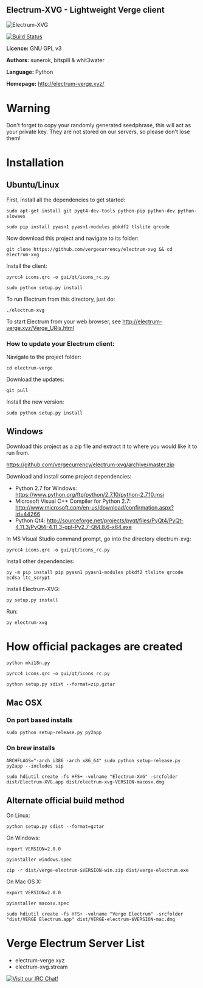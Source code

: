 Electrum-XVG - Lightweight Verge client
------------------------------------------------
![Electrum-XVG](https://raw.githubusercontent.com/vergecurrency/electrum-xvg/master/electrumlogo.png)

[![Build Status](https://travis-ci.org/vergecurrency/electrum-xvg.svg?branch=master)](https://travis-ci.org/vergecurrency/electrum-xvg)

**Licence:** GNU GPL v3

**Authors:** sunerok, bitspill & whit3water

**Language:** Python

**Homepage:** http://electrum-verge.xyz/



# Warning

Don't forget to copy your randomly generated seedphrase, this will act as your private key. They are not stored on our servers, so please don't lose them!



# Installation

## Ubuntu/Linux

First, install all the dependencies to get started:

```sudo apt-get install git pyqt4-dev-tools python-pip python-dev python-slowaes```

```sudo pip install pyasn1 pyasn1-modules pbkdf2 tlslite qrcode```

Now download this project and navigate to its folder:

```git clone https://github.com/vergecurrency/electrum-xvg && cd electrum-xvg```

Install the client:

```pyrcc4 icons.qrc -o gui/qt/icons_rc.py```

```sudo python setup.py install```

To run Electrum from this directory, just do:

```./electrum-xvg```

To start Electrum from your web browser, see
http://electrum-verge.xyz/Verge_URIs.html

### How to update your Electrum client:

Navigate to the project folder:

```cd electrum-verge```

Download the updates:

```git pull```

Install the new version:

```sudo python setup.py install```



## Windows

Download this project as a zip file and extract it to where you would like it to run from. 

https://github.com/vergecurrency/electrum-xvg/archive/master.zip

Download and install some project dependencies:
- Python 2.7 for Windows: https://www.python.org/ftp/python/2.7.10/python-2.7.10.msi
- Microsoft Visual C++ Compiler for Python 2.7: http://www.microsoft.com/en-us/download/confirmation.aspx?id=44266
- Python Qt4: http://sourceforge.net/projects/pyqt/files/PyQt4/PyQt-4.11.3/PyQt4-4.11.3-gpl-Py2.7-Qt4.8.6-x64.exe

In MS Visual Studio command prompt, go into the directory electrum-xvg:

```pyrcc4 icons.qrc -o gui/qt/icons_rc.py```

Install other dependencies:

```py -m pip install pip pyasn1 pyasn1-modules pbkdf2 tlslite qrcode ecdsa ltc_scrypt```

Install Electrum-XVG:

```py setup.py install```

Run:

```py electrum-xvg```



# How official packages are created

```python mki18n.py```

```pyrcc4 icons.qrc -o gui/qt/icons_rc.py```

```python setup.py sdist --format=zip,gztar```



## Mac OSX

### On port based installs

```sudo python setup-release.py py2app```

### On brew installs

```ARCHFLAGS="-arch i386 -arch x86_64" sudo python setup-release.py py2app --includes sip```

```sudo hdiutil create -fs HFS+ -volname "Electrum-XVG" -srcfolder dist/Electrum-XVG.app dist/electrum-xvg-VERSION-macosx.dmg```



## Alternate official build method

On Linux:

```python setup.py sdist --format=gztar```

On Windows:

```export VERSION=2.0.0```

```pyinstaller windows.spec```

```zip -r dist/verge-electrum-$VERSION-win.zip dist/verge-electrum.exe```

On Mac OS X:

```export VERSION=2.0.0```

```pyinstaller macosx.spec```

```sudo hdiutil create -fs HFS+ -volname "Verge Electrum" -srcfolder "dist/VERGE Electrum.app" dist/VERGE-electrum-$VERSION-mac.dmg```



# Verge Electrum Server List

- electrum-verge.xyz
- electrum-xvg.stream

[![Visit our IRC Chat!](https://kiwiirc.com/buttons/irc.freenode.net/VERGE.png)](https://kiwiirc.com/client/irc.freenode.net/?nick=xvg|?&theme=cli#VERGE)
